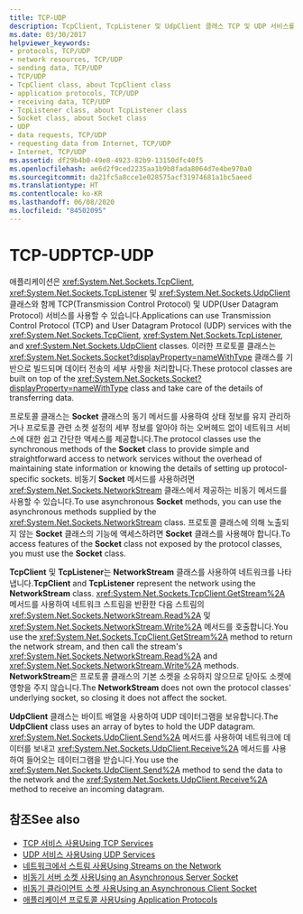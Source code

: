 ```yaml
---
title: TCP-UDP
description: TcpClient, TcpListener 및 UdpClient 클래스 TCP 및 UDP 서비스를 처리하는 방법에 대해 알아봅니다. .NET Framework에서 데이터 전송의 세부 정보를 처리합니다.
ms.date: 03/30/2017
helpviewer_keywords:
- protocols, TCP/UDP
- network resources, TCP/UDP
- sending data, TCP/UDP
- TCP/UDP
- TcpClient class, about TcpClient class
- application protocols, TCP/UDP
- receiving data, TCP/UDP
- TcpListener class, about TcpListener class
- Socket class, about Socket class
- UDP
- data requests, TCP/UDP
- requesting data from Internet, TCP/UDP
- Internet, TCP/UDP
ms.assetid: df29b4b0-49e8-4923-82b9-13150dfc40f5
ms.openlocfilehash: ae6d2f9ced2235aa1b9b8fada8064d7e4be970a0
ms.sourcegitcommit: da21fc5a8cce1e028575acf31974681a1bc5aeed
ms.translationtype: HT
ms.contentlocale: ko-KR
ms.lasthandoff: 06/08/2020
ms.locfileid: "84502095"
---
```

# <a name="tcp-udp"></a><span data-ttu-id="5dd7d-103">TCP-UDP</span><span class="sxs-lookup"><span data-stu-id="5dd7d-103">TCP-UDP</span></span>
<span data-ttu-id="5dd7d-104">애플리케이션은 <xref:System.Net.Sockets.TcpClient>, <xref:System.Net.Sockets.TcpListener> 및 <xref:System.Net.Sockets.UdpClient> 클래스와 함께 TCP(Transmission Control Protocol) 및 UDP(User Datagram Protocol) 서비스를 사용할 수 있습니다.</span><span class="sxs-lookup"><span data-stu-id="5dd7d-104">Applications can use Transmission Control Protocol (TCP) and User Datagram Protocol (UDP) services with the <xref:System.Net.Sockets.TcpClient>, <xref:System.Net.Sockets.TcpListener>, and <xref:System.Net.Sockets.UdpClient> classes.</span></span> <span data-ttu-id="5dd7d-105">이러한 프로토콜 클래스는 <xref:System.Net.Sockets.Socket?displayProperty=nameWithType> 클래스를 기반으로 빌드되며 데이터 전송의 세부 사항을 처리합니다.</span><span class="sxs-lookup"><span data-stu-id="5dd7d-105">These protocol classes are built on top of the <xref:System.Net.Sockets.Socket?displayProperty=nameWithType> class and take care of the details of transferring data.</span></span>  
  
 <span data-ttu-id="5dd7d-106">프로토콜 클래스는 **Socket** 클래스의 동기 메서드를 사용하여 상태 정보를 유지 관리하거나 프로토콜 관련 소켓 설정의 세부 정보를 알아야 하는 오버헤드 없이 네트워크 서비스에 대한 쉽고 간단한 액세스를 제공합니다.</span><span class="sxs-lookup"><span data-stu-id="5dd7d-106">The protocol classes use the synchronous methods of the **Socket** class to provide simple and straightforward access to network services without the overhead of maintaining state information or knowing the details of setting up protocol-specific sockets.</span></span> <span data-ttu-id="5dd7d-107">비동기 **Socket** 메서드를 사용하려면 <xref:System.Net.Sockets.NetworkStream> 클래스에서 제공하는 비동기 메서드를 사용할 수 있습니다.</span><span class="sxs-lookup"><span data-stu-id="5dd7d-107">To use asynchronous **Socket** methods, you can use the asynchronous methods supplied by the <xref:System.Net.Sockets.NetworkStream> class.</span></span> <span data-ttu-id="5dd7d-108">프로토콜 클래스에 의해 노출되지 않는 **Socket** 클래스의 기능에 액세스하려면 **Socket** 클래스를 사용해야 합니다.</span><span class="sxs-lookup"><span data-stu-id="5dd7d-108">To access features of the **Socket** class not exposed by the protocol classes, you must use the **Socket** class.</span></span>  
  
 <span data-ttu-id="5dd7d-109">**TcpClient** 및 **TcpListener**는 **NetworkStream** 클래스를 사용하여 네트워크를 나타냅니다.</span><span class="sxs-lookup"><span data-stu-id="5dd7d-109">**TcpClient** and **TcpListener** represent the network using the **NetworkStream** class.</span></span> <span data-ttu-id="5dd7d-110"><xref:System.Net.Sockets.TcpClient.GetStream%2A> 메서드를 사용하여 네트워크 스트림을 반환한 다음 스트림의 <xref:System.Net.Sockets.NetworkStream.Read%2A> 및 <xref:System.Net.Sockets.NetworkStream.Write%2A> 메서드를 호출합니다.</span><span class="sxs-lookup"><span data-stu-id="5dd7d-110">You use the <xref:System.Net.Sockets.TcpClient.GetStream%2A> method to return the network stream, and then call the stream's <xref:System.Net.Sockets.NetworkStream.Read%2A> and <xref:System.Net.Sockets.NetworkStream.Write%2A> methods.</span></span> <span data-ttu-id="5dd7d-111">**NetworkStream**은 프로토콜 클래스의 기본 소켓을 소유하지 않으므로 닫아도 소켓에 영향을 주지 않습니다.</span><span class="sxs-lookup"><span data-stu-id="5dd7d-111">The **NetworkStream** does not own the protocol classes' underlying socket, so closing it does not affect the socket.</span></span>  
  
 <span data-ttu-id="5dd7d-112">**UdpClient** 클래스는 바이트 배열을 사용하여 UDP 데이터그램을 보유합니다.</span><span class="sxs-lookup"><span data-stu-id="5dd7d-112">The **UdpClient** class uses an array of bytes to hold the UDP datagram.</span></span> <span data-ttu-id="5dd7d-113"><xref:System.Net.Sockets.UdpClient.Send%2A> 메서드를 사용하여 네트워크에 데이터를 보내고 <xref:System.Net.Sockets.UdpClient.Receive%2A> 메서드를 사용하여 들어오는 데이터그램을 받습니다.</span><span class="sxs-lookup"><span data-stu-id="5dd7d-113">You use the <xref:System.Net.Sockets.UdpClient.Send%2A> method to send the data to the network and the <xref:System.Net.Sockets.UdpClient.Receive%2A> method to receive an incoming datagram.</span></span>  
  
## <a name="see-also"></a><span data-ttu-id="5dd7d-114">참조</span><span class="sxs-lookup"><span data-stu-id="5dd7d-114">See also</span></span>

- [<span data-ttu-id="5dd7d-115">TCP 서비스 사용</span><span class="sxs-lookup"><span data-stu-id="5dd7d-115">Using TCP Services</span></span>](using-tcp-services.md)
- [<span data-ttu-id="5dd7d-116">UDP 서비스 사용</span><span class="sxs-lookup"><span data-stu-id="5dd7d-116">Using UDP Services</span></span>](using-udp-services.md)
- [<span data-ttu-id="5dd7d-117">네트워크에서 스트림 사용</span><span class="sxs-lookup"><span data-stu-id="5dd7d-117">Using Streams on the Network</span></span>](using-streams-on-the-network.md)
- [<span data-ttu-id="5dd7d-118">비동기 서버 소켓 사용</span><span class="sxs-lookup"><span data-stu-id="5dd7d-118">Using an Asynchronous Server Socket</span></span>](using-an-asynchronous-server-socket.md)
- [<span data-ttu-id="5dd7d-119">비동기 클라이언트 소켓 사용</span><span class="sxs-lookup"><span data-stu-id="5dd7d-119">Using an Asynchronous Client Socket</span></span>](using-an-asynchronous-client-socket.md)
- [<span data-ttu-id="5dd7d-120">애플리케이션 프로토콜 사용</span><span class="sxs-lookup"><span data-stu-id="5dd7d-120">Using Application Protocols</span></span>](using-application-protocols.md)
